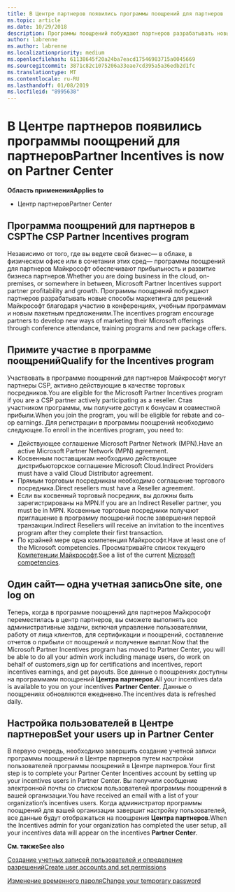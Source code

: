```yaml
---
title: В Центре партнеров появились программы поощрений для партнеров | Центр партнеров
ms.topic: article
ms.date: 10/29/2018
description: Программы поощрений побуждают партнеров разрабатывать новые методы маркетинга, предлагать обучение и многое другое
author: labrenne
ms.author: labrenne
ms.localizationpriority: medium
ms.openlocfilehash: 61138645f20a24ba7eacd17546983715a0045669
ms.sourcegitcommit: 3871c82c1075206a33eae7cd395a5a36edb2d1fc
ms.translationtype: MT
ms.contentlocale: ru-RU
ms.lasthandoff: 01/08/2019
ms.locfileid: "8995638"
---
```

# <a name="partner-incentives-is-now-on-partner-center"></a><span data-ttu-id="0cf5a-103">В Центре партнеров появились программы поощрений для партнеров</span><span class="sxs-lookup"><span data-stu-id="0cf5a-103">Partner Incentives is now on Partner Center</span></span> 

**<span data-ttu-id="0cf5a-104">Область применения</span><span class="sxs-lookup"><span data-stu-id="0cf5a-104">Applies to</span></span>**

-  <span data-ttu-id="0cf5a-105">Центр партнеров</span><span class="sxs-lookup"><span data-stu-id="0cf5a-105">Partner Center</span></span>

## <a name="the-csp-partner-incentives-program"></a><span data-ttu-id="0cf5a-106">Программа поощрений для партнеров в CSP</span><span class="sxs-lookup"><span data-stu-id="0cf5a-106">The CSP Partner Incentives program</span></span>

<span data-ttu-id="0cf5a-107">Независимо от того, где вы ведете свой бизнес— в облаке, в физическом офисе или в сочетании этих сред— программы поощрений для партнеров Майкрософт обеспечивают прибыльность и развитие бизнеса партнеров.</span><span class="sxs-lookup"><span data-stu-id="0cf5a-107">Whether you are doing business in the cloud, on-premises, or somewhere in between, Microsoft Partner Incentives support partner profitability and growth.</span></span> <span data-ttu-id="0cf5a-108">Программы поощрений побуждают партнеров разрабатывать новые способы маркетинга для решений Майкрософт благодаря участию в конференциях, учебным программам и новым пакетным предложениям.</span><span class="sxs-lookup"><span data-stu-id="0cf5a-108">The incentives program encourage partners to develop new ways of marketing their Microsoft offerings through conference attendance, training programs and new package offers.</span></span> 

## <a name="qualify-for-the-incentives-program"></a><span data-ttu-id="0cf5a-109">Примите участие в программе поощрений</span><span class="sxs-lookup"><span data-stu-id="0cf5a-109">Qualify for the Incentives program</span></span>

<span data-ttu-id="0cf5a-110">Участвовать в программе поощрений для партнеров Майкрософт могут партнеры CSP, активно действующие в качестве торговых посредников.</span><span class="sxs-lookup"><span data-stu-id="0cf5a-110">You are eligible for the Microsoft Partner Incentives program if you are a CSP partner actively participating as a reseller.</span></span>
<span data-ttu-id="0cf5a-111">Став участником программы, мы получите доступ к бонусам и совместной прибыли.</span><span class="sxs-lookup"><span data-stu-id="0cf5a-111">When you join the program, you will be eligible for rebate and co-op earnings.</span></span> <span data-ttu-id="0cf5a-112">Для регистрации в программы поощрений необходимо следующее.</span><span class="sxs-lookup"><span data-stu-id="0cf5a-112">To enroll in the incentives program, you need to:</span></span> 
- <span data-ttu-id="0cf5a-113">Действующее соглашение Microsoft Partner Network (MPN).</span><span class="sxs-lookup"><span data-stu-id="0cf5a-113">Have an active Microsoft Partner Network (MPN) agreement.</span></span>  
- <span data-ttu-id="0cf5a-114">Косвенным поставщикам необходимо действующее дистрибьюторское соглашение Microsoft Cloud.</span><span class="sxs-lookup"><span data-stu-id="0cf5a-114">Indirect Providers must have a valid Cloud Distributor agreement.</span></span>
- <span data-ttu-id="0cf5a-115">Прямым торговым посредникам необходимо соглашение торгового посредника.</span><span class="sxs-lookup"><span data-stu-id="0cf5a-115">Direct resellers must have a Reseller agreement.</span></span>
- <span data-ttu-id="0cf5a-116">Если вы косвенный торговый посредник, вы должны быть зарегистрированы на MPN.</span><span class="sxs-lookup"><span data-stu-id="0cf5a-116">If you are an Indirect Reseller partner, you must be in MPN.</span></span> <span data-ttu-id="0cf5a-117">Косвенные торговые посредники получают приглашение в программу поощрений после завершения первой транзакции.</span><span class="sxs-lookup"><span data-stu-id="0cf5a-117">Indirect Resellers will receive an invitation to the incentives program after they complete their first transaction.</span></span> 
- <span data-ttu-id="0cf5a-118">По крайней мере одна компетенция Майкрософт.</span><span class="sxs-lookup"><span data-stu-id="0cf5a-118">Have at least one of the Microsoft competencies.</span></span> <span data-ttu-id="0cf5a-119">Просматривайте список текущего [Компетенции Майкрософт](competencies.md).</span><span class="sxs-lookup"><span data-stu-id="0cf5a-119">See a list of the current [Microsoft competencies](competencies.md).</span></span>

## <a name="one-site-one-log-on"></a><span data-ttu-id="0cf5a-120">Один сайт— одна учетная запись</span><span class="sxs-lookup"><span data-stu-id="0cf5a-120">One site, one log on</span></span>

<span data-ttu-id="0cf5a-121">Теперь, когда в программе поощрений для партнеров Майкрософт переместилась в центр партнеров, вы сможете выполнять все административные задачи, включая управление пользователями, работу от лица клиентов, для сертификации и поощрений, составление отчетов о прибыли от поощрений и получение выплат.</span><span class="sxs-lookup"><span data-stu-id="0cf5a-121">Now that the Microsoft Partner Incentives program has moved to Partner Center, you will be able to do all your admin work including manage users, do work on behalf of customers,sign up for certifications and incentives, report incentives earnings, and get payouts.</span></span> <span data-ttu-id="0cf5a-122">Все данные о поощрениях доступны на программами поощрений **Центра партнеров**.</span><span class="sxs-lookup"><span data-stu-id="0cf5a-122">All your incentives data is available to you on your incentives **Partner Center**.</span></span> <span data-ttu-id="0cf5a-123">Данные о поощрениях обновляются ежедневно.</span><span class="sxs-lookup"><span data-stu-id="0cf5a-123">The incentives data is refreshed daily.</span></span>
 
## <a name="set-your-users-up-in-partner-center"></a><span data-ttu-id="0cf5a-124">Настройка пользователей в Центре партнеров</span><span class="sxs-lookup"><span data-stu-id="0cf5a-124">Set your users up in Partner Center</span></span>
 
<span data-ttu-id="0cf5a-125">В первую очередь, необходимо завершить создание учетной записи программы поощрений в Центре партнеров путем настройки пользователей программы поощрений в Центре партнеров.</span><span class="sxs-lookup"><span data-stu-id="0cf5a-125">Your first step is to complete your Partner Center Incentives account by setting up your incentives users in Partner Center.</span></span> <span data-ttu-id="0cf5a-126">Вы получили сообщение электронной почты со списком пользователей программы поощрений в вашей организации.</span><span class="sxs-lookup"><span data-stu-id="0cf5a-126">You have received an email with a list of your organization’s incentives users.</span></span> <span data-ttu-id="0cf5a-127">Когда администратор программы поощрений для вашей организации завершит настройку пользователей, все данные будут отображаться на поощрения **Центра партнеров**.</span><span class="sxs-lookup"><span data-stu-id="0cf5a-127">When the Incentives admin for your organization has completed the user setup, all your incentives data will appear on the incentives **Partner Center**.</span></span>

**<span data-ttu-id="0cf5a-128">См. также</span><span class="sxs-lookup"><span data-stu-id="0cf5a-128">See also</span></span>**

[<span data-ttu-id="0cf5a-129">Создание учетных записей пользователей и определение разрешений</span><span class="sxs-lookup"><span data-stu-id="0cf5a-129">Create user accounts and set permissions</span></span>](create-user-accounts-and-set-permissions.md)

[<span data-ttu-id="0cf5a-130">Изменение временного пароля</span><span class="sxs-lookup"><span data-stu-id="0cf5a-130">Change your temporary password</span></span>](change-your-temporary-password.md)

